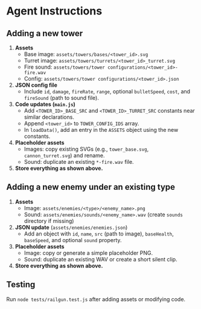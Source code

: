 # Agent Instructions

## Adding a new tower
1. **Assets**
   - Base image: `assets/towers/bases/<tower_id>.svg`
   - Turret image: `assets/towers/turrets/<tower_id>_turret.svg`
   - Fire sound: `assets/towers/tower configurations/<tower_id>-fire.wav`
   - Config: `assets/towers/tower configurations/<tower_id>.json`
2. **JSON config file**
   - Include `id`, `damage`, `fireRate`, `range`, optional `bulletSpeed`, `cost`, and `fireSound` (path to sound file).
3. **Code updates (`main.js`)**
   - Add `<TOWER_ID>_BASE_SRC` and `<TOWER_ID>_TURRET_SRC` constants near similar declarations.
   - Append `<tower_id>` to `TOWER_CONFIG_IDS` array.
   - In `loadData()`, add an entry in the `ASSETS` object using the new constants.
4. **Placeholder assets**
   - Images: copy existing SVGs (e.g., `tower_base.svg`, `cannon_turret.svg`) and rename.
   - Sound: duplicate an existing `*-fire.wav` file.
5. **Store everything as shown above.**

## Adding a new enemy under an existing type
1. **Assets**
   - Image: `assets/enemies/<type>/<enemy_name>.png`
   - Sound: `assets/enemies/sounds/<enemy_name>.wav` (create `sounds` directory if missing)
2. **JSON update** (`assets/enemies/enemies.json`)
   - Add an object with `id`, `name`, `src` (path to image), `baseHealth`, `baseSpeed`, and optional `sound` property.
3. **Placeholder assets**
   - Image: copy or generate a simple placeholder PNG.
   - Sound: duplicate an existing WAV or create a short silent clip.
4. **Store everything as shown above.**

## Testing
Run `node tests/railgun.test.js` after adding assets or modifying code.
